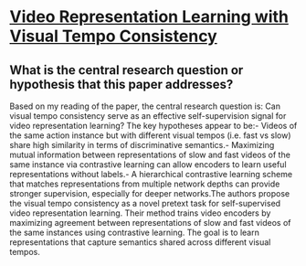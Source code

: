 # [Video Representation Learning with Visual Tempo Consistency](https://arxiv.org/abs/2006.15489)

## What is the central research question or hypothesis that this paper addresses?

Based on my reading of the paper, the central research question is: Can visual tempo consistency serve as an effective self-supervision signal for video representation learning? The key hypotheses appear to be:- Videos of the same action instance but with different visual tempos (i.e. fast vs slow) share high similarity in terms of discriminative semantics.- Maximizing mutual information between representations of slow and fast videos of the same instance via contrastive learning can allow encoders to learn useful representations without labels.- A hierarchical contrastive learning scheme that matches representations from multiple network depths can provide stronger supervision, especially for deeper networks.The authors propose the visual tempo consistency as a novel pretext task for self-supervised video representation learning. Their method trains video encoders by maximizing agreement between representations of slow and fast videos of the same instances using contrastive learning. The goal is to learn representations that capture semantics shared across different visual tempos.
